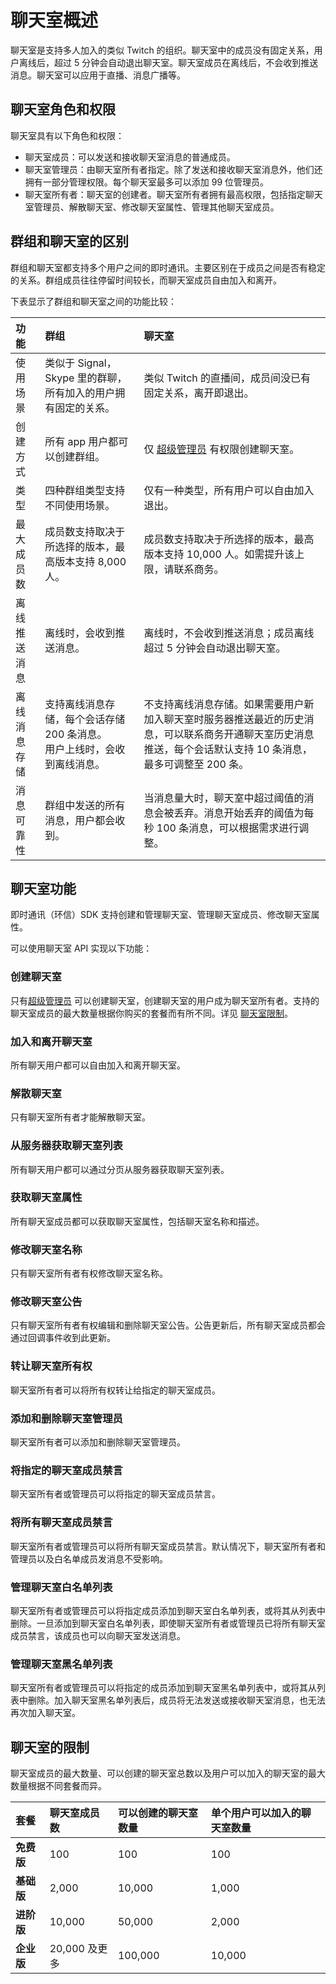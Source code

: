 # 聊天室概述

聊天室是支持多人加入的类似 Twitch 的组织。聊天室中的成员没有固定关系，用户离线后，超过 5 分钟会自动退出聊天室。聊天室成员在离线后，不会收到推送消息。聊天室可以应用于直播、消息广播等。

## 聊天室角色和权限

聊天室具有以下角色和权限：

- 聊天室成员：可以发送和接收聊天室消息的普通成员。
- 聊天室管理员：由聊天室所有者指定。除了发送和接收聊天室消息外，他们还拥有一部分管理权限。每个聊天室最多可以添加 99 位管理员。
- 聊天室所有者：聊天室的创建者。聊天室所有者拥有最高权限，包括指定聊天室管理员、解散聊天室、修改聊天室属性、管理其他聊天室成员。

## 群组和聊天室的区别

群组和聊天室都支持多个用户之间的即时通讯。主要区别在于成员之间是否有稳定的关系。群组成员往往停留时间较长，而聊天室成员自由加入和离开。

下表显示了群组和聊天室之间的功能比较：

| 功能         | 群组                                                         | 聊天室                                                       |
| :----------- | :----------------------------------------------------------- | :----------------------------------------------------------- |
| 使用场景     | 类似于 Signal，Skype 里的群聊，所有加入的用户拥有固定的关系。  | 类似 Twitch 的直播间，成员间没已有固定关系，离开即退出。     |
| 创建方式 | 所有 app 用户都可以创建群组。   | 仅 [超级管理员](https://docs.agora.io/agora_chat_restful_chatroom_superadmin?platform=RESTful#adding-a-chat-room-super-admin) 有权限创建聊天室。  |
| 类型 | 四种群组类型支持不同使用场景。 | 仅有一种类型，所有用户可以自由加入退出。      |
| 最大成员数   | 成员数支持取决于所选择的版本，最高版本支持 8,000 人。        | 成员数支持取决于所选择的版本，最高版本支持 10,000 人。如需提升该上限，请联系商务。 |
| 离线推送消息 | 离线时，会收到推送消息。             | 离线时，不会收到推送消息；成员离线超过 5 分钟会自动退出聊天室。          |
| 离线消息存储 | 支持离线消息存储，每个会话存储 200 条消息。<br/>用户上线时，会收到离线消息。 | 不支持离线消息存储。如果需要用户新加入聊天室时服务器推送最近的历史消息，可以联系商务开通聊天室历史消息推送，每个会话默认支持 10 条消息，最多可调整至 200 条。 |
| 消息可靠性   | 群组中发送的所有消息，用户都会收到。        | 当消息量大时，聊天室中超过阈值的消息会被丢弃。消息开始丢弃的阈值为每秒 100 条消息，可以根据需求进行调整。 |

## 聊天室功能

即时通讯（环信）SDK 支持创建和管理聊天室、管理聊天室成员、修改聊天室属性。

可以使用聊天室 API 实现以下功能：

### 创建聊天室

只有[超级管理员](https://docs.agora.io/agora_chat_restful_chatroom_superadmin?platform=RESTful#adding-a-chat-room-super-admin) 可以创建聊天室，创建聊天室的用户成为聊天室所有者。支持的聊天室成员的最大数量根据你购买的套餐而有所不同。详见 [聊天室限制](https://docs.agora.io/en/agora-chat/agora_chat_chatroom_overview?platform=Android#limitations)。

### 加入和离开聊天室

所有聊天用户都可以自由加入和离开聊天室。

### 解散聊天室

只有聊天室所有者才能解散聊天室。

### 从服务器获取聊天室列表

所有聊天用户都可以通过分页从服务器获取聊天室列表。

### 获取聊天室属性

所有聊天室成员都可以获取聊天室属性，包括聊天室名称和描述。

### 修改聊天室名称

只有聊天室所有者有权修改聊天室名称。

### 修改聊天室公告

只有聊天室所有者有权编辑和删除聊天室公告。公告更新后，所有聊天室成员都会通过回调事件收到此更新。

### 转让聊天室所有权

聊天室所有者可以将所有权转让给指定的聊天室成员。

### 添加和删除聊天室管理员

聊天室所有者可以添加和删除聊天室管理员。

### 将指定的聊天室成员禁言

聊天室所有者或管理员可以将指定的聊天室成员禁言。

### 将所有聊天室成员禁言

聊天室所有者或管理员可以将所有聊天室成员禁言。默认情况下，聊天室所有者和管理员以及白名单成员发消息不受影响。

### 管理聊天室白名单列表

聊天室所有者或管理员可以将指定成员添加到聊天室白名单列表，或将其从列表中删除。一旦添加到聊天室白名单列表，即使聊天室所有者或管理员已将所有聊天室成员禁言，该成员也可以向聊天室发送消息。

### 管理聊天室黑名单列表

聊天室所有者或管理员可以将指定的成员添加到聊天室黑名单列表中，或将其从列表中删除。加入聊天室黑名单列表后，成员将无法发送或接收聊天室消息，也无法再次加入聊天室。

## 聊天室的限制

聊天室成员的最大数量、可以创建的聊天室总数以及用户可以加入的聊天室的最大数量根据不同套餐而异。

| 套餐   | 聊天室成员数  | 可以创建的聊天室数量 | 单个用户可以加入的聊天室数量 |
| :--------- | :------------ | :--------------------- | :----------------------- |
| **免费版** | 100           | 100                    | 100                      |
| **基础版** | 2,000         | 10,000                 | 1,000                    |
| **进阶版**     | 10,000        | 50,000                 | 2,000                    |
| **企业版**   | 20,000 及更多 | 100,000                | 10,000                   |